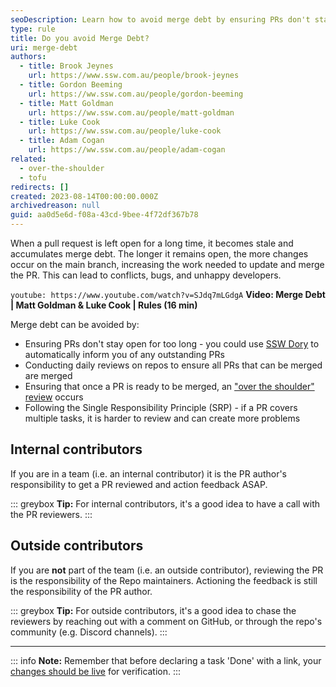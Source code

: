 ```yaml
---
seoDescription: Learn how to avoid merge debt by ensuring PRs don't stay open for too long, conducting daily reviews, and facilitating "over-the-shoulder" reviews.
type: rule
title: Do you avoid Merge Debt?
uri: merge-debt
authors:
  - title: Brook Jeynes
    url: https://www.ssw.com.au/people/brook-jeynes
  - title: Gordon Beeming
    url: https://ww.ssw.com.au/people/gordon-beeming
  - title: Matt Goldman
    url: https://ww.ssw.com.au/people/matt-goldman
  - title: Luke Cook
    url: https://ww.ssw.com.au/people/luke-cook
  - title: Adam Cogan
    url: https://ww.ssw.com.au/people/adam-cogan
related:
  - over-the-shoulder
  - tofu
redirects: []
created: 2023-08-14T00:00:00.000Z
archivedreason: null
guid: aa0d5e6d-f08a-43cd-9bee-4f72df367b78
---
```


When a pull request is left open for a long time, it becomes stale and accumulates merge debt. The longer it remains open, the more changes occur on the main branch, increasing the work needed to update and merge the PR. This can lead to conflicts, bugs, and unhappy developers.

<!--endintro-->

`youtube: https://www.youtube.com/watch?v=SJdq7mLGdgA`
**Video: Merge Debt | Matt Goldman & Luke Cook | Rules (16 min)**

Merge debt can be avoided by:

- Ensuring PRs don't stay open for too long - you could use [SSW Dory](https://www.sswdory.com) to automatically inform you of any outstanding PRs
- Conducting daily reviews on repos to ensure all PRs that can be merged are merged
- Ensuring that once a PR is ready to be merged, an ["over the shoulder" review](/over-the-shoulder) occurs
- Following the Single Responsibility Principle (SRP) - if a PR covers multiple tasks, it is harder to review and can create more problems

## Internal contributors

If you are in a team (i.e. an internal contributor) it is the PR author's responsibility to get a PR reviewed and action feedback ASAP.

::: greybox
**Tip:** For internal contributors, it's a good idea to have a call with the PR reviewers.
:::

## Outside contributors

If you are **not** part of the team (i.e. an outside contributor), reviewing the PR is the responsibility of the Repo maintainers. Actioning the feedback is still the responsibility of the PR author.

::: greybox
**Tip:** For outside contributors, it's a good idea to chase the reviewers by reaching out with a comment on GitHub, or through the repo's community (e.g. Discord channels).
:::

---

::: info
**Note:** Remember that before declaring a task 'Done' with a link, your [changes should be live](/include-links-in-emails/#ensure-your-changes-are-live) for verification.
:::
